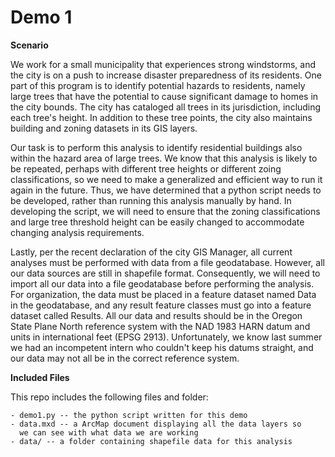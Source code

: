 Demo 1
======


**Scenario**

We work for a small municipality that experiences strong windstorms,
and the city is on a push to increase disaster preparedness of its
residents. One part of this program is to identify potential hazards
to residents, namely large trees that have the potential to cause
significant damage to homes in the city bounds. The city has cataloged
all trees in its jurisdiction, including each tree's height. In addition
to these tree points, the city also maintains building and zoning datasets
in its GIS layers.

Our task is to perform this analysis to identify residential buildings also
within the hazard area of large trees. We know that this analysis is likely
to be repeated, perhaps with different tree heights or different zoing
classifications, so we need to make a generalized and efficient way to
run it again in the future. Thus, we have determined that a python script
needs to be developed, rather than running this analysis manually by hand.
In developing the script, we will need to ensure that the zoning classifications
and large tree threshold height can be easily changed to accommodate changing
analysis requirements.

Lastly, per the recent declaration of the city GIS Manager, all current analyses
must be performed with data from a file geodatabase. However, all our data sources
are still in shapefile format. Consequently, we will need to import all our data
into a file geodatabase before performing the analysis. For organization, the data
must be placed in a feature dataset named Data in the geodatabase, and any result
feature classes must go into a feature dataset called Results. All our data and
results should be in the Oregon State Plane North reference system with the
NAD 1983 HARN datum and units in international feet (EPSG 2913). Unfortunately,
we know last summer we had an incompetent intern who couldn't keep his datums
straight, and our data may not all be in the correct reference system.


**Included Files**

This repo includes the following files and folder:

    - demo1.py -- the python script written for this demo
    - data.mxd -- a ArcMap document displaying all the data layers so
      we can see with what data we are working
    - data/ -- a folder containing shapefile data for this analysis
